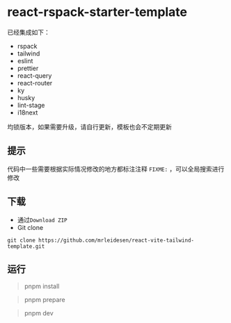 # react-rspack-starter-template

已经集成如下：

- rspack
- tailwind
- eslint
- prettier
- react-query
- react-router
- ky
- husky
- lint-stage
- i18next

均锁版本，如果需要升级，请自行更新，模板也会不定期更新

## 提示

代码中一些需要根据实际情况修改的地方都标注注释 `FIXME:` ，可以全局搜索进行修改

## 下载

- 通过`Download ZIP`
- Git clone

```
git clone https://github.com/mrleidesen/react-vite-tailwind-template.git
```

## 运行

> pnpm install

> pnpm prepare

> pnpm dev
